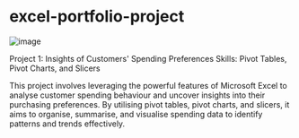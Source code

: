 # excel-portfolio-project

![image](https://github.com/user-attachments/assets/9dc67d87-5a40-47cf-a702-69295df92c24)

Project 1: Insights of Customers' Spending Preferences 
Skills: Pivot Tables, Pivot Charts, and Slicers

This project involves leveraging the powerful features of Microsoft Excel to analyse customer spending behaviour and uncover insights into their purchasing preferences. By utilising pivot tables, pivot charts, and slicers, it aims to organise, summarise, and visualise spending data to identify patterns and trends effectively.
